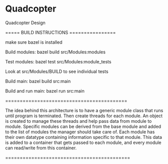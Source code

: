 # Quadcopter
Quadcopter Design

===== BUILD INSTRUCTIONS ================

make sure bazel is installed

Build modules:
bazel build src/Modules:modules

Test modules:
bazel test src/Modules:module_tests

Look at src/Modules/BUILD to see individual tests

Build main:
bazel build src:main

Build and run main:
bazel run src:main

==========================================

The idea behind this architecture is to have a generic module 
class that runs until program is terminated. Then create threads 
for each module. An object is created to manage these threads and
help pass data from module to module. Specific modules can be 
derived from the base module and added to the list of modules
the manager should take care of. Each module has their own
datatype containing information specific to that module. This
data is added to a container that gets passed to each module,
and every module can read/write from this container.

===========================================
